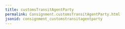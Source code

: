 ```yaml
---
title: customsTransitAgentParty
permalink: Consignment.customsTransitAgentParty.html
jsonid: consignment_customstransitagentparty
---
```

